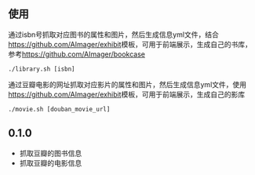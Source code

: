 ## 使用

通过isbn号抓取对应图书的属性和图片，然后生成信息yml文件，结合<https://github.com/AImager/exhibit>模板，可用于前端展示，生成自己的书库，参考<https://github.com/AImager/bookcase>

~~~
./library.sh [isbn]
~~~

通过豆瓣电影的网址抓取对应影片的属性和图片，然后生成信息yml文件，使用<https://github.com/AImager/exhibit>模板，可用于前端展示，生成自己的影库

~~~
./movie.sh [douban_movie_url]
~~~


## 0.1.0

* 抓取豆瓣的图书信息
* 抓取豆瓣的电影信息
